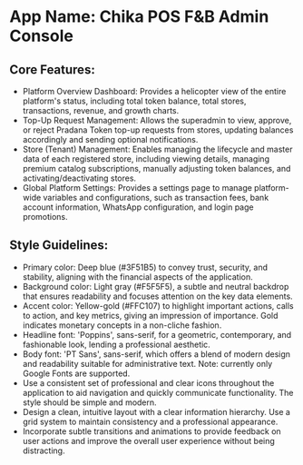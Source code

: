 # **App Name**: Chika POS F&B Admin Console

## Core Features:

- Platform Overview Dashboard: Provides a helicopter view of the entire platform's status, including total token balance, total stores, transactions, revenue, and growth charts.
- Top-Up Request Management: Allows the superadmin to view, approve, or reject Pradana Token top-up requests from stores, updating balances accordingly and sending optional notifications.
- Store (Tenant) Management: Enables managing the lifecycle and master data of each registered store, including viewing details, managing premium catalog subscriptions, manually adjusting token balances, and activating/deactivating stores.
- Global Platform Settings: Provides a settings page to manage platform-wide variables and configurations, such as transaction fees, bank account information, WhatsApp configuration, and login page promotions.

## Style Guidelines:

- Primary color: Deep blue (#3F51B5) to convey trust, security, and stability, aligning with the financial aspects of the application.
- Background color: Light gray (#F5F5F5), a subtle and neutral backdrop that ensures readability and focuses attention on the key data elements.
- Accent color: Yellow-gold (#FFC107) to highlight important actions, calls to action, and key metrics, giving an impression of importance. Gold indicates monetary concepts in a non-cliche fashion.
- Headline font: 'Poppins', sans-serif, for a geometric, contemporary, and fashionable look, lending a professional aesthetic.
- Body font: 'PT Sans', sans-serif, which offers a blend of modern design and readability suitable for administrative text. Note: currently only Google Fonts are supported.
- Use a consistent set of professional and clear icons throughout the application to aid navigation and quickly communicate functionality. The style should be simple and modern.
- Design a clean, intuitive layout with a clear information hierarchy. Use a grid system to maintain consistency and a professional appearance.
- Incorporate subtle transitions and animations to provide feedback on user actions and improve the overall user experience without being distracting.
